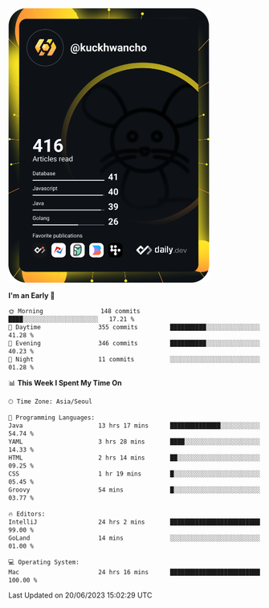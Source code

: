 <a href="https://app.daily.dev/kuckhwancho"><img src="https://github.com/kuckjwi0928/kuckjwi0928/blob/master/devcard.svg" width="400" alt="Kuckjwi Devcard"/></a>

<!--START_SECTION:waka-->
**I'm an Early 🐤** 

```text
🌞 Morning                148 commits         ████░░░░░░░░░░░░░░░░░░░░░   17.21 % 
🌆 Daytime                355 commits         ██████████░░░░░░░░░░░░░░░   41.28 % 
🌃 Evening                346 commits         ██████████░░░░░░░░░░░░░░░   40.23 % 
🌙 Night                  11 commits          ░░░░░░░░░░░░░░░░░░░░░░░░░   01.28 % 
```


📊 **This Week I Spent My Time On** 

```text
🕑︎ Time Zone: Asia/Seoul

💬 Programming Languages: 
Java                     13 hrs 17 mins      ██████████████░░░░░░░░░░░   54.74 % 
YAML                     3 hrs 28 mins       ████░░░░░░░░░░░░░░░░░░░░░   14.33 % 
HTML                     2 hrs 14 mins       ██░░░░░░░░░░░░░░░░░░░░░░░   09.25 % 
CSS                      1 hr 19 mins        █░░░░░░░░░░░░░░░░░░░░░░░░   05.45 % 
Groovy                   54 mins             █░░░░░░░░░░░░░░░░░░░░░░░░   03.77 % 

🔥 Editors: 
IntelliJ                 24 hrs 2 mins       █████████████████████████   99.00 % 
GoLand                   14 mins             ░░░░░░░░░░░░░░░░░░░░░░░░░   01.00 % 

💻 Operating System: 
Mac                      24 hrs 16 mins      █████████████████████████   100.00 % 
```


 Last Updated on 20/06/2023 15:02:29 UTC
<!--END_SECTION:waka-->
